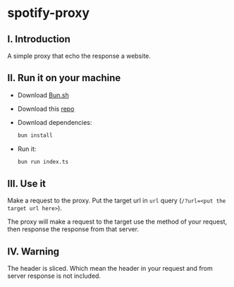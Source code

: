 # spotify-proxy

## I. Introduction
A simple proxy that echo the response a website.

## II. Run it on your machine

+ Download [Bun.sh](https://bun.sh/)

+ Download this [repo](https://github.com/vaitosoi/simple-proxy)

+ Download dependencies:

    ```bash
    bun install
    ```

+ Run it:

    ```bash
    bun run index.ts
    ```

## III. Use it

Make a request to the proxy. Put the target url in `url` query (`/?url=<put the target url here>`). 

The proxy will make a request to the target use the method of your request, then response the response from that server.

## IV. Warning

The header is sliced. Which mean the header in your request and from server response is not included.


